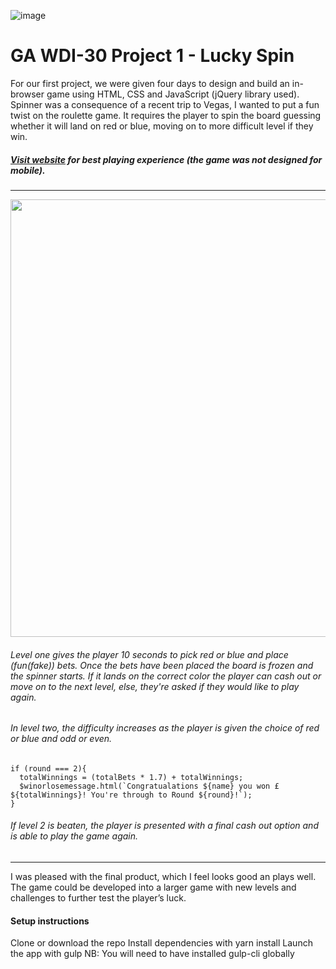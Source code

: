 ![image](https://ga-dash.s3.amazonaws.com/production/assets/logo-9f88ae6c9c3871690e33280fcf557f33.png)

# GA WDI-30 Project 1 - Lucky Spin

For our first project, we were given four days to design and build an in-browser game using HTML, CSS and JavaScript (jQuery library used). Spinner was a consequence of a recent trip to Vegas, I wanted to put a fun twist on the roulette game. It requires the player to spin the board guessing whether it will land on red or blue, moving on to more difficult level if they win.

##### [Visit website](https://luckyspin.herokuapp.com/) for best playing experience (the game was not designed for mobile).

---

<p align="center"><img src="https://i.imgur.com/q6YfOg2.png" width="700"></p>

###### Level one gives the player 10 seconds to pick red or blue and place (fun(fake)) bets. Once the bets have been placed the board is frozen and the spinner starts. If it lands on the correct color the player can cash out or move on to the next level, else, they're asked if they would like to play again.


###### In level two, the difficulty increases as the player is given the choice of red or blue and odd or even.


```
if (round === 2){
  totalWinnings = (totalBets * 1.7) + totalWinnings;
  $winorlosemessage.html(`Congratualations ${name} you won £${totalWinnings}! You're through to Round ${round}!`);
}
```

###### If level 2 is beaten, the player is presented with a final cash out option and is able to play the game again.

---

I was pleased with the final product, which I feel looks good an plays well. The game could be developed into a larger game with new levels and challenges to further test the player’s luck.

<h4>Setup instructions</h4>
Clone or download the repo
Install dependencies with yarn install
Launch the app with gulp
NB: You will need to have installed gulp-cli globally
